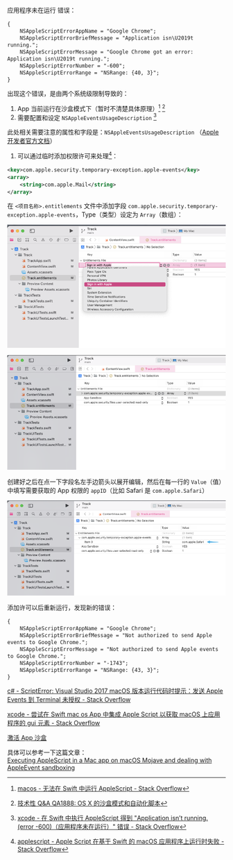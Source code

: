 应用程序未在运行
错误：

```
{
	NSAppleScriptErrorAppName = "Google Chrome";
    NSAppleScriptErrorBriefMessage = "Application isn\U2019t running.";
    NSAppleScriptErrorMessage = "Google Chrome got an error: Application isn\U2019t running.";
    NSAppleScriptErrorNumber = "-600";
    NSAppleScriptErrorRange = "NSRange: {40, 3}";
}
```

出现这个错误，是由两个系统级限制导致的：

1. App 当前运行在沙盒模式下（暂时不清楚具体原理）[^3] [^4]
2. 需要配置和设定 `NSAppleEventsUsageDescription` [^2]

此处相关需要注意的属性和字段是：`NSAppleEventsUsageDescription` （[Apple 开发者官方文档](https://developer.apple.com/documentation/bundleresources/information_property_list/nsappleeventsusagedescription)）

1. 可以通过临时添加权限许可来处理[^1]：

```xml
<key>com.apple.security.temporary-exception.apple-events</key>
<array>
    <string>com.apple.Mail</string>
</array>
```

在 `<项目名称>.entitlements` 文件中添加字段 `com.apple.security.temporary-exception.apple-events`，Type（类型）设定为 `Array`（数组）：

![|800](assets/Xcode_image_20211029164201.png)

![|800](assets/Xcode_image_20211029164434.png)

创建好之后在点一下字段名左手边箭头以展开编辑，然后在每一行的 `Value`（值）中填写需要获取的 App 权限的 `appID`（比如 Safari 是 `com.apple.Safari`）

![|800](assets/Xcode_image_20211029164627.png)

添加许可以后重新运行，发现新的错误：

```
{
    NSAppleScriptErrorAppName = "Google Chrome";
    NSAppleScriptErrorBriefMessage = "Not authorized to send Apple events to Google Chrome.";
    NSAppleScriptErrorMessage = "Not authorized to send Apple events to Google Chrome.";
    NSAppleScriptErrorNumber = "-1743";
    NSAppleScriptErrorRange = "NSRange: {43, 3}";
}
```

[c# - ScriptError: Visual Studio 2017 macOS 版本运行代码时提示：发送 Apple Events 到 Terminal 未授权 - Stack Overflow](https://stackoverflow.com/questions/54349237/scripterror-not-authorized-to-send-apple-events-to-terminal-when-running-code-o)

[xcode - 尝试在 Swift mac os App 中集成 Apple Script 以获取 macOS 上应用程序的 gui 元素 - Stack Overflow](https://stackoverflow.com/questions/62668336/trying-to-integrate-apple-script-in-swift-mac-os-app-to-get-the-gui-elements-of)

[激活 App 沙盒](https://developer.apple.com/library/archive/documentation/Miscellaneous/Reference/EntitlementKeyReference/Chapters/EnablingAppSandbox.html#//apple_ref/doc/uid/TP40011195-CH4-SW25)

具体可以参考一下这篇文章：[  
Executing AppleScript in a Mac app on macOS Mojave and dealing with AppleEvent sandboxing](https://www.jessesquires.com/blog/2018/11/17/executing-applescript-in-mac-app-on-macos-mojave/)

[^1]: [applescript - Apple Script 在基于 Swift 的 macOS 应用程序上运行时失败 - Stack Overflow](https://stackoverflow.com/questions/52432402/apple-script-fails-when-run-from-within-a-macos-swift-based-application)
[^2]: [xcode - 在 Swift 中执行 AppleScript 得到 "Application isn’t running. (error -600)（应用程序未在运行）" 错误 - Stack Overflow](https://stackoverflow.com/questions/60449827/got-application-isn-t-running-error-600-when-executing-applescript-in-swif)
[^3]: [macos - 无法在 Swift 中运行 AppleScript - Stack Overflow](https://stackoverflow.com/questions/52601414/running-applescript-from-swift-not-working)
[^4]: [技术性 Q&A QA1888: OS X 的沙盒模式和自动化脚本](https://developer.apple.com/library/archive/qa/qa1888/_index.html)
